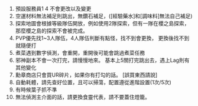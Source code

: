 1. 預設服務員1 4 不會更改以及變更
2. 空運材料無法補足則跳出，無鑽石補足，([經驗藥水]和[調味料]無法自己補足)
3. 探索地圖會根據等級隊伍開放，例如使用2隊探索，但有一隊在櫻之島探索，那麼櫻之島的探索不會被完成。
4. PVP優先找1~3人隊伍，4人隊伍判斷有點怪，找不到會更換， 更換後找不到就隨便打
5. 煮菜遇到數字偵測，會重開，重開後可能會跳過煮菜任務
6. 邪神副本不會一次打完，請慢慢地來。 基本上5關打完跳出去，遇上Lag則有其他變化
7. 勳章商店只會買UR碎片，如果你有打勾的話。 [誤買東西請說]
8. 自動耗體，請先查好位置，且可以掃蕩，配置遵從進階設置(1次/5次)
9. 有時候葉子抓不準
10. 無法偵測主介面的話，請更換食靈代表，請不要蓋住燈籠。
